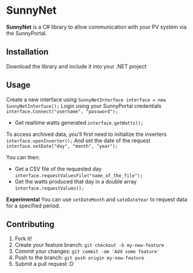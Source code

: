 
# SunnyNet
**SunnyNet** is a C# library to allow communication with your PV system via the SunnyPortal.
## Installation
Download the library and include it into your .NET project
## Usage
Create a new interface using ```SunnyNetInterface interface = new SunnyNetInterface();```
Login using your SunnyPortal credentials ```interface.Connect("username", "password");```

* Get realtime watts generated ```interface.getWatts();```

To access archived data, you'll first need to initialize the inverters ```interface.openInverter();```
And set the date of the request ```interface.setDate("day", "month", "year");```

You can then:
* Get a CSV file of the requested day ```interface.requestValuesFile("name_of_the_file");```
* Get the watts produced that day in a double array ```interface.requestValues();```

**Experimental**
You can use ```setDateMonth``` and ```sateDateYear``` to request data for a specified period.
## Contributing
1. Fork it!
2. Create your feature branch: `git checkout -b my-new-feature`
3. Commit your changes: `git commit -am 'Add some feature'`
4. Push to the branch: `git push origin my-new-feature`
5. Submit a pull request :D
